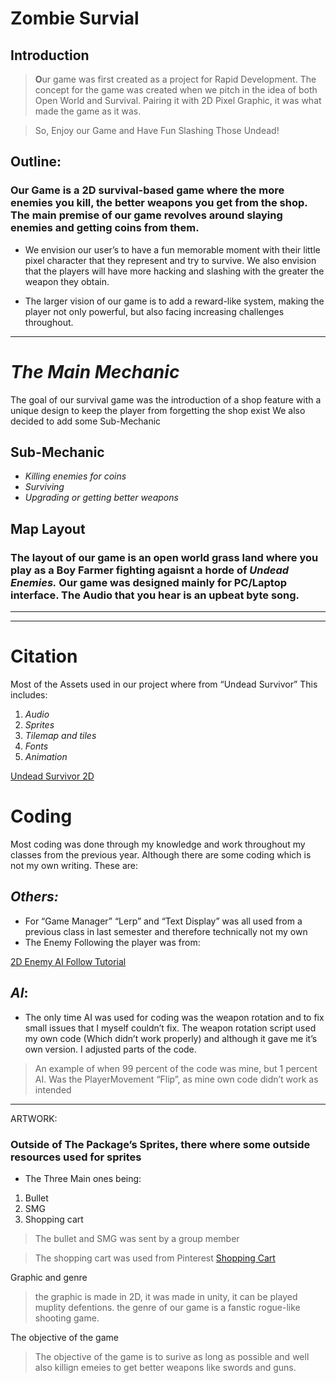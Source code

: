 # **Zombie Survial**
## Introduction
> **O**ur game was first created as a project for Rapid Development. The concept for the game was created when we pitch in the idea of both Open World and Survival. Pairing it with 2D Pixel Graphic, it was what made the game as it was.

>So, Enjoy our Game and Have Fun Slashing Those Undead!

## Outline:
### Our Game is a 2D survival-based game where the more enemies you kill, the better weapons you get from the shop. The main premise of our game revolves around slaying enemies and getting coins from them.
- We envision our user’s to have a fun memorable moment with their little pixel character that they represent and try to survive. We also envision that the players will have more hacking and slashing with the greater the weapon they obtain.
  
-	The larger vision of our game is to add a reward-like system, making the player not only powerful, but also facing increasing challenges throughout.
--- 
# **_The Main Mechanic_** 
The goal of our survival game was the introduction of a shop feature with a unique design to keep the player from forgetting the shop exist
We also decided to add some Sub-Mechanic 

## Sub-Mechanic
-	_Killing enemies for coins_
-	_Surviving_
-	_Upgrading or getting better weapons_

## Map Layout
### The layout of our game is an open world grass land where you play as a **Boy Farmer** fighting agaisnt a horde of **_Undead Enemies._** Our game was designed mainly for PC/Laptop interface. The Audio that you hear is an **upbeat** byte song.

--- 
---

# Citation
Most of the Assets used in our project where from “Undead Survivor” 
This includes: 
1. _Audio_
2. _Sprites_
3. _Tilemap and tiles_
4. _Fonts_
5. _Animation_

[Undead Survivor 2D](https://assetstore.unity.com/packages/2d/undead-survivor-assets-pack-238068)

# Coding
Most coding was done through my knowledge and work throughout my classes from the previous year. Although there are some coding which is not my own writing.
These are:

## _Others:_
-	For “Game Manager” “Lerp” and “Text Display” was all used from a previous class in last semester and therefore technically not my own
-	The Enemy Following the player was from:
  
[2D Enemy AI Follow Tutorial](https://www.youtube.com/watch?v=2SXa10ILJms)

## **_AI_**:
-	The only time AI was used for coding was the weapon rotation and to fix small issues that I myself couldn’t fix. The weapon rotation script used my own code (Which didn’t work properly) and although it gave me it’s own version. I adjusted parts of the code.
>	An example of when 99 percent of the code was mine, but 1 percent AI. Was the PlayerMovement “Flip”, as mine own code didn’t work as intended
--- 
ARTWORK:
### Outside of The Package’s Sprites, there where some outside resources used for sprites 
-	The Three Main ones being:
1. Bullet
2.	SMG
3.	Shopping cart

> The bullet and SMG was sent by a group member

> The shopping cart was used from Pinterest
> [Shopping Cart](https://ca.pinterest.com/pin/1120903794738591958/)

Graphic and genre
> the graphic is made in 2D, it was made in unity, it can be played muplity defentions.
> the genre of our game is a fanstic rogue-like shooting game.

The objective of the game
> The objective of the game is to surive as long as possible and well also killign emeies to get better weapons like swords and guns. 
